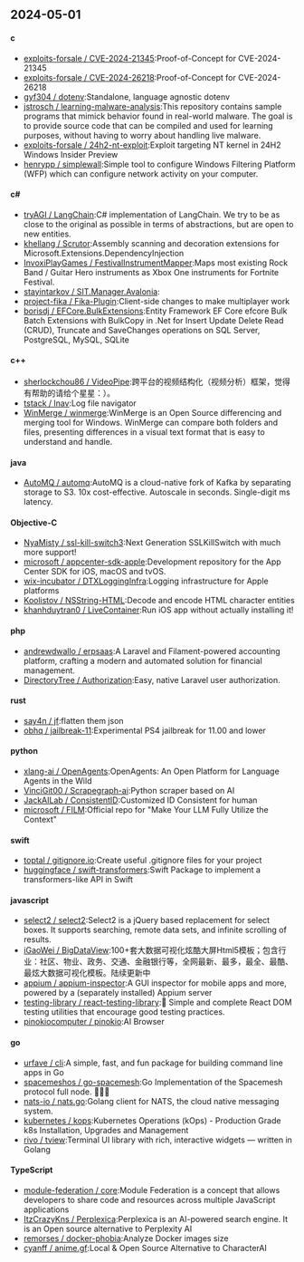 ## 2024-05-01
#### c
* [exploits-forsale / CVE-2024-21345](https://github.com/exploits-forsale/CVE-2024-21345):Proof-of-Concept for CVE-2024-21345
* [exploits-forsale / CVE-2024-26218](https://github.com/exploits-forsale/CVE-2024-26218):Proof-of-Concept for CVE-2024-26218
* [gyf304 / dotenv](https://github.com/gyf304/dotenv):Standalone, language agnostic dotenv
* [jstrosch / learning-malware-analysis](https://github.com/jstrosch/learning-malware-analysis):This repository contains sample programs that mimick behavior found in real-world malware. The goal is to provide source code that can be compiled and used for learning purposes, without having to worry about handling live malware.
* [exploits-forsale / 24h2-nt-exploit](https://github.com/exploits-forsale/24h2-nt-exploit):Exploit targeting NT kernel in 24H2 Windows Insider Preview
* [henrypp / simplewall](https://github.com/henrypp/simplewall):Simple tool to configure Windows Filtering Platform (WFP) which can configure network activity on your computer.
#### c#
* [tryAGI / LangChain](https://github.com/tryAGI/LangChain):C# implementation of LangChain. We try to be as close to the original as possible in terms of abstractions, but are open to new entities.
* [khellang / Scrutor](https://github.com/khellang/Scrutor):Assembly scanning and decoration extensions for Microsoft.Extensions.DependencyInjection
* [InvoxiPlayGames / FestivalInstrumentMapper](https://github.com/InvoxiPlayGames/FestivalInstrumentMapper):Maps most existing Rock Band / Guitar Hero instruments as Xbox One instruments for Fortnite Festival.
* [stayintarkov / SIT.Manager.Avalonia](https://github.com/stayintarkov/SIT.Manager.Avalonia):
* [project-fika / Fika-Plugin](https://github.com/project-fika/Fika-Plugin):Client-side changes to make multiplayer work
* [borisdj / EFCore.BulkExtensions](https://github.com/borisdj/EFCore.BulkExtensions):Entity Framework EF Core efcore Bulk Batch Extensions with BulkCopy in .Net for Insert Update Delete Read (CRUD), Truncate and SaveChanges operations on SQL Server, PostgreSQL, MySQL, SQLite
#### c++
* [sherlockchou86 / VideoPipe](https://github.com/sherlockchou86/VideoPipe):跨平台的视频结构化（视频分析）框架，觉得有帮助的请给个星星：）。
* [tstack / lnav](https://github.com/tstack/lnav):Log file navigator
* [WinMerge / winmerge](https://github.com/WinMerge/winmerge):WinMerge is an Open Source differencing and merging tool for Windows. WinMerge can compare both folders and files, presenting differences in a visual text format that is easy to understand and handle.
#### java
* [AutoMQ / automq](https://github.com/AutoMQ/automq):AutoMQ is a cloud-native fork of Kafka by separating storage to S3. 10x cost-effective. Autoscale in seconds. Single-digit ms latency.
#### Objective-C
* [NyaMisty / ssl-kill-switch3](https://github.com/NyaMisty/ssl-kill-switch3):Next Generation SSLKillSwitch with much more support!
* [microsoft / appcenter-sdk-apple](https://github.com/microsoft/appcenter-sdk-apple):Development repository for the App Center SDK for iOS, macOS and tvOS.
* [wix-incubator / DTXLoggingInfra](https://github.com/wix-incubator/DTXLoggingInfra):Logging infrastructure for Apple platforms
* [Koolistov / NSString-HTML](https://github.com/Koolistov/NSString-HTML):Decode and encode HTML character entities
* [khanhduytran0 / LiveContainer](https://github.com/khanhduytran0/LiveContainer):Run iOS app without actually installing it!
#### php
* [andrewdwallo / erpsaas](https://github.com/andrewdwallo/erpsaas):A Laravel and Filament-powered accounting platform, crafting a modern and automated solution for financial management.
* [DirectoryTree / Authorization](https://github.com/DirectoryTree/Authorization):Easy, native Laravel user authorization.
#### rust
* [say4n / jf](https://github.com/say4n/jf):flatten them json
* [obhq / jailbreak-11](https://github.com/obhq/jailbreak-11):Experimental PS4 jailbreak for 11.00 and lower
#### python
* [xlang-ai / OpenAgents](https://github.com/xlang-ai/OpenAgents):OpenAgents: An Open Platform for Language Agents in the Wild
* [VinciGit00 / Scrapegraph-ai](https://github.com/VinciGit00/Scrapegraph-ai):Python scraper based on AI
* [JackAILab / ConsistentID](https://github.com/JackAILab/ConsistentID):Customized ID Consistent for human
* [microsoft / FILM](https://github.com/microsoft/FILM):Official repo for "Make Your LLM Fully Utilize the Context"
#### swift
* [toptal / gitignore.io](https://github.com/toptal/gitignore.io):Create useful .gitignore files for your project
* [huggingface / swift-transformers](https://github.com/huggingface/swift-transformers):Swift Package to implement a transformers-like API in Swift
#### javascript
* [select2 / select2](https://github.com/select2/select2):Select2 is a jQuery based replacement for select boxes. It supports searching, remote data sets, and infinite scrolling of results.
* [iGaoWei / BigDataView](https://github.com/iGaoWei/BigDataView):100+套大数据可视化炫酷大屏Html5模板；包含行业：社区、物业、政务、交通、金融银行等，全网最新、最多，最全、最酷、最炫大数据可视化模板。陆续更新中
* [appium / appium-inspector](https://github.com/appium/appium-inspector):A GUI inspector for mobile apps and more, powered by a (separately installed) Appium server
* [testing-library / react-testing-library](https://github.com/testing-library/react-testing-library):🐐 Simple and complete React DOM testing utilities that encourage good testing practices.
* [pinokiocomputer / pinokio](https://github.com/pinokiocomputer/pinokio):AI Browser
#### go
* [urfave / cli](https://github.com/urfave/cli):A simple, fast, and fun package for building command line apps in Go
* [spacemeshos / go-spacemesh](https://github.com/spacemeshos/go-spacemesh):Go Implementation of the Spacemesh protocol full node. 💾⏰💪
* [nats-io / nats.go](https://github.com/nats-io/nats.go):Golang client for NATS, the cloud native messaging system.
* [kubernetes / kops](https://github.com/kubernetes/kops):Kubernetes Operations (kOps) - Production Grade k8s Installation, Upgrades and Management
* [rivo / tview](https://github.com/rivo/tview):Terminal UI library with rich, interactive widgets — written in Golang
#### TypeScript
* [module-federation / core](https://github.com/module-federation/core):Module Federation is a concept that allows developers to share code and resources across multiple JavaScript applications
* [ItzCrazyKns / Perplexica](https://github.com/ItzCrazyKns/Perplexica):Perplexica is an AI-powered search engine. It is an Open source alternative to Perplexity AI
* [remorses / docker-phobia](https://github.com/remorses/docker-phobia):Analyze Docker images size
* [cyanff / anime.gf](https://github.com/cyanff/anime.gf):Local & Open Source Alternative to CharacterAI
